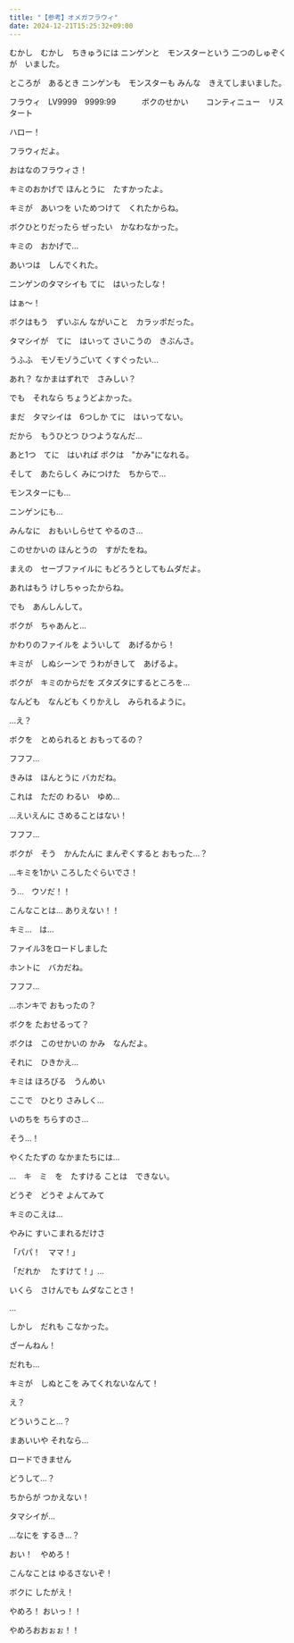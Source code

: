 ```yaml
---
title: "【参考】オメガフラウィ"
date: 2024-12-21T15:25:32+09:00
---
```

むかし　むかし　ちきゅうには
ニンゲンと　モンスターという
二つのしゅぞくが　いました。

ところが　あるとき
ニンゲンも　モンスターも
みんな　きえてしまいました。


フラウィ　LV9999　9999:99
　　　ボクのせかい
　　コンティニュー　リスタート

ハロー！

フラウィだよ。

おはなのフラウィさ！

キミのおかげで
ほんとうに　たすかったよ。

キミが　あいつを
いためつけて　くれたからね。

ボクひとりだったら
ぜったい　かなわなかった。

キミの　おかげで…

あいつは　しんでくれた。

ニンゲンのタマシイも
てに　はいったしな！


はぁ〜！

ボクはもう　ずいぶん
ながいこと　カラッポだった。

タマシイが　てに　はいって
さいこうの　きぶんさ。

うふふ　モゾモゾうごいて
くすぐったい…

あれ？
なかまはずれで　さみしい？

でも　それなら
ちょうどよかった。

まだ　タマシイは　6つしか
てに　はいってない。

だから　もうひとつ
ひつようなんだ…

あと1つ　てに　はいれば
ボクは　"かみ"になれる。

そして　あたらしく
みにつけた　ちからで…

モンスターにも…

ニンゲンにも…

みんなに　おもいしらせて
やるのさ…

このせかいの
ほんとうの　すがたをね。


まえの　セーブファイルに
もどろうとしてもムダだよ。

あれはもう
けしちゃったからね。

でも　あんしんして。

ボクが　ちゃあんと…

かわりのファイルを
よういして　あげるから！

キミが　しぬシーンで
うわがきして　あげるよ。

ボクが　キミのからだを
ズタズタにするところを…

なんども　なんども
くりかえし　みられるように。

…え？

ボクを　とめられると
おもってるの？

フフフ…

きみは　ほんとうに
バカだね。

これは　ただの
わるい　ゆめ…

…えいえんに
さめることはない！

フフフ…

ボクが　そう　かんたんに
まんぞくすると
おもった…？

…キミを1かい
ころしたぐらいでさ！


う…　ウソだ！！

こんなことは…
ありえない！！

キミ…　は…

ファイル3をロードしました

ホントに　バカだね。

フフフ…

…ホンキで
おもったの？

ボクを
たおせるって？

ボクは　このせかいの
かみ　なんだよ。

それに　ひきかえ…

キミは
ほろびる　うんめい

ここで　ひとり
さみしく…

いのちを
ちらすのさ…

そう…！

やくたたずの
なかまたちには…

…　キ　ミ　を　たすける
ことは　できない。

どうぞ　どうぞ
よんてみて

キミのこえは…

やみに
すいこまれるだけさ

「パパ！　ママ！」

「だれか
　たすけて！」…

いくら　さけんでも
ムダなことさ！


…

しかし　だれも
こなかった。

ざーんねん！

だれも…

キミが　しぬとこを
みてくれないなんて！


え？

どういうこと…？

まあいいや
それなら…

ロードできません

どうして…？

ちからが
つかえない！

タマシイが…

…なにを
するき…？

おい！　やめろ！

こんなことは
ゆるさないぞ！

ボクに
したがえ！

やめろ！
おいっ！！

やめろおおぉぉ！！
